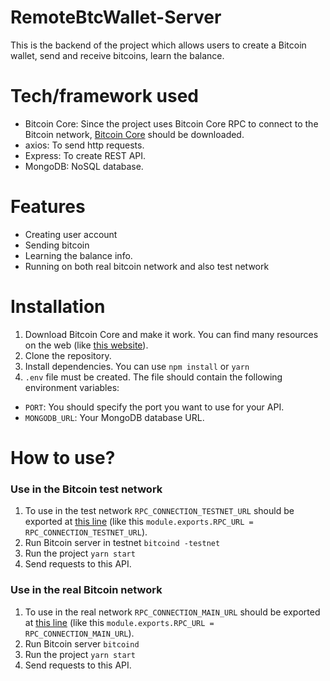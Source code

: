 # RemoteBtcWallet-Server
This is the backend of the project which allows users to create a Bitcoin wallet, send and receive bitcoins, learn the balance.

# Tech/framework used
* Bitcoin Core: Since the project uses Bitcoin Core RPC to connect to the Bitcoin network, [Bitcoin Core](https://bitcoin.org/en/download) should be downloaded.
* axios: To send http requests.
* Express: To create REST API.
* MongoDB: NoSQL database.

# Features
* Creating user account
* Sending bitcoin
* Learning the balance info.
* Running on both real bitcoin network and also test network


# Installation
1. Download Bitcoin Core and make it work. You can find many resources on the web (like [this website](https://en.bitcoin.it/wiki/Running_Bitcoin)). 
2. Clone the repository.
3. Install dependencies. You can use ```npm install``` or ```yarn```
4. ```.env``` file must be created. The file should contain the following environment variables:
- ```PORT```: You should specify the port you want to use for your API.
- ```MONGODB_URL```: Your MongoDB database URL.

# How to use?
### Use in the Bitcoin test network
1. To use in the test network ```RPC_CONNECTION_TESTNET_URL``` should be exported at [this line](https://github.com/mertsvkr/RemoteBtcWallet-Server/blob/6110066dfa05870ee1b98f2f68e69297c96978db/src/bitcoin_api/constants.js#L9) (like this `module.exports.RPC_URL = RPC_CONNECTION_TESTNET_URL`).
2. Run Bitcoin server in testnet ```bitcoind -testnet```
3. Run the project ```yarn start```
4. Send requests to this API.

### Use in the real Bitcoin network
1. To use in the real network ```RPC_CONNECTION_MAIN_URL``` should be exported at [this line](https://github.com/mertsvkr/RemoteBtcWallet-Server/blob/6110066dfa05870ee1b98f2f68e69297c96978db/src/bitcoin_api/constants.js#L9) (like this `module.exports.RPC_URL = RPC_CONNECTION_MAIN_URL`).
2. Run Bitcoin server ```bitcoind```
3. Run the project ```yarn start```
4. Send requests to this API.
